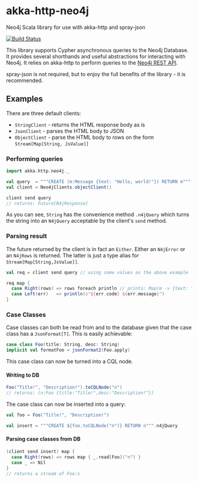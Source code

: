 akka-http-neo4j
===============
Neo4j Scala library for use with akka-http and spray-json

[![Build Status](https://travis-ci.org/felixmulder/akka-http-neo4j.svg?branch=master)](https://travis-ci.org/felixmulder/akka-http-neo4j)

This library supports Cypher asynchronous queries to the Neo4j Database. It
provides several shorthands and useful abstractions for interacting with Neo4j.
It relies on akka-http to perform queries to the
[Neo4j REST API](http://neo4j.com/docs/stable/rest-api.html).

spray-json is not required, but to enjoy the full benefits of the library - it
is recommended.

Examples
--------

There are three default clients:
 * `StringClient` - returns the HTML response body as is
 * `JsonClient` - parses the HTML body to JSON
 * `ObjectClient` - parse the HTML body to rows on the form
   `Stream[Map[String, JsValue]]`

### Performing queries ###

```scala
import akka.http.neo4j._

val query  = """CREATE (m:Message {text: "Hello, world!"}) RETURN m""".n4jQuery
val client = Neo4jClients.objectClient()

client send query
// returns: Future[N4jResponse]
```

As you can see, `String` has the convenience method `.n4jQuery` which turns the
string into an `N4jQuery` acceptable by the client's `send` method.


### Parsing result ###

The future returned by the client is in fact an `Either`. Either an `N4jError`
or an `N4jRows` is returned. The latter is just a type alias for
`Stream[Map[String,JsValue]]`.

```scala
val req = client send query // using same values as the above example

req map {
  case Right(rows) => rows foreach println // prints: Map(m -> {text: "Hello, world!"})
  case Left(err)   => println(s"${err.code} ${err.message}")
}
```


### Case Classes ###

Case classes can both be read from and to the database given that the case class
has a `JsonFormat[T]`. This is easily achievable:

```scala
case class Foo(title: String, desc: String)
implicit val formatFoo = jsonFormat2(Foo.apply)
```

This case class can now be turned into a CQL node.

#### Writing to DB ####

```scala
Foo("Title!", "Description!").toCQLNode("n")
// returns: (n:Foo {title:"Title!",desc:"Description!"})
```

The case class can now be inserted into a query:

```scala
val foo = Foo("Title!", "Description!")

val insert = """CREATE ${foo.toCQLNode("n")} RETURN n""".n4jQuery
```

#### Parsing case classes from DB ####

```scala
(client send insert) map {
  case Right(rows) => rows map { _.read[Foo]("n") }
  case _ => Nil
}
// returns a stream of Foo:s
```
